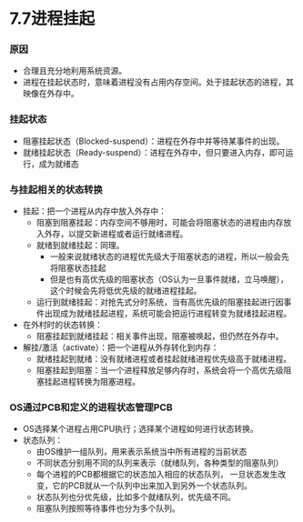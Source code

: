 # 7.7进程挂起

### 原因

* 合理且充分地利用系统资源。
* 进程在挂起状态时，意味着进程没有占用内存空间。处于挂起状态的进程，其映像在外存中。

### 挂起状态

* 阻塞挂起状态（Blocked-suspend）：进程在外存中并等待某事件的出现。
* 就绪挂起状态（Ready-suspend）：进程在外存中，但只要进入内存，即可运行，成为就绪态

### 与挂起相关的状态转换

* 挂起：把一个进程从内存中放入外存中：
    * 阻塞到阻塞挂起：内存空间不够用时，可能会将阻塞状态的进程由内存放入外存，以提交新进程或者运行就绪进程。
    * 就绪到就绪挂起：同理。
        * 一般来说就绪状态的进程优先级大于阻塞状态的进程，所以一般会先将阻塞状态挂起
        * 但是也有高优先级的阻塞状态（OS认为一旦事件就绪，立马唤醒），这个时候会先将低优先级的就绪进程挂起。
    * 运行到就绪挂起：对抢先式分时系统，当有高优先级的阻塞挂起进行因事件出现成为就绪挂起进程，系统可能会把运行进程转变为就绪挂起进程。
* 在外村时的状态转换：
    * 阻塞挂起到就绪挂起：相关事件出现，阻塞被唤起，但仍然在外存中。
* 解挂/激活（activate）：把一个进程从外存转化到内存：
    * 就绪挂起到就绪：没有就绪进程或者挂起就绪进程优先级高于就绪进程。
    * 阻塞挂起到阻塞：当一个进程释放足够内存时，系统会将一个高优先级阻塞挂起进程转换为阻塞进程。

### OS通过PCB和定义的进程状态管理PCB

* OS选择某个进程占用CPU执行；选择某个进程如何进行状态转换。
* 状态队列：
    * 由OS维护一组队列，用来表示系统当中所有进程的当前状态
    * 不同状态分别用不同的队列来表示（就绪队列，各种类型的阻塞队列）
    * 每个进程的PCB都根据它的状态加入相应的状态队列， 一旦状态发生改变，它的PCB就从一个队列中出来加入到另外一个状态队列。
    * 状态队列也分优先级，比如多个就绪队列，优先级不同。
    * 阻塞队列按照等待事件也分为多个队列。